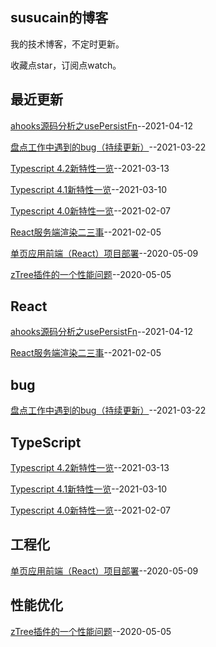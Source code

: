 ## susucain的博客

我的技术博客，不定时更新。

收藏点star，订阅点watch。

## 最近更新
[ahooks源码分析之usePersistFn](https://github.com/susucain/blog/issues/11)--2021-04-12

[盘点工作中遇到的bug（持续更新）](https://github.com/susucain/blog/issues/10)--2021-03-22

[Typescript 4.2新特性一览](https://github.com/susucain/blog/issues/9)--2021-03-13

[Typescript 4.1新特性一览](https://github.com/susucain/blog/issues/5)--2021-03-10

[Typescript 4.0新特性一览](https://github.com/susucain/blog/issues/4)--2021-02-07

[React服务端渲染二三事](https://github.com/susucain/blog/issues/3)--2021-02-05

[单页应用前端（React）项目部署](https://github.com/susucain/blog/issues/2)--2020-05-09

[zTree插件的一个性能问题](https://github.com/susucain/blog/issues/1)--2020-05-05

## React
[ahooks源码分析之usePersistFn](https://github.com/susucain/blog/issues/11)--2021-04-12

[React服务端渲染二三事](https://github.com/susucain/blog/issues/3)--2021-02-05

## bug
[盘点工作中遇到的bug（持续更新）](https://github.com/susucain/blog/issues/10)--2021-03-22

## TypeScript
[Typescript 4.2新特性一览](https://github.com/susucain/blog/issues/9)--2021-03-13

[Typescript 4.1新特性一览](https://github.com/susucain/blog/issues/5)--2021-03-10

[Typescript 4.0新特性一览](https://github.com/susucain/blog/issues/4)--2021-02-07

## 工程化
[单页应用前端（React）项目部署](https://github.com/susucain/blog/issues/2)--2020-05-09

## 性能优化
[zTree插件的一个性能问题](https://github.com/susucain/blog/issues/1)--2020-05-05

